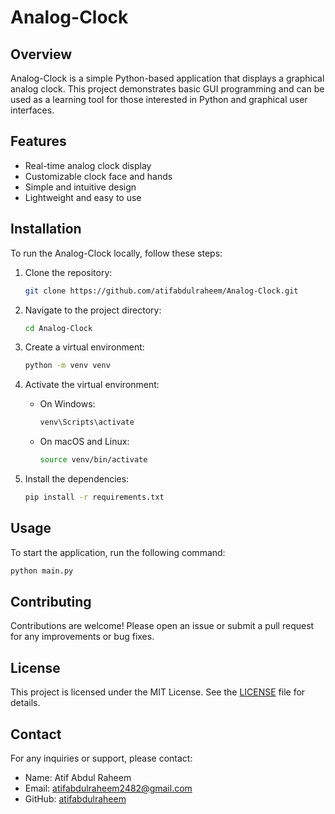 # Analog-Clock

## Overview

Analog-Clock is a simple Python-based application that displays a graphical analog clock. This project demonstrates basic GUI programming and can be used as a learning tool for those interested in Python and graphical user interfaces. 

## Features
- Real-time analog clock display
- Customizable clock face and hands
- Simple and intuitive design
- Lightweight and easy to use

## Installation
To run the Analog-Clock locally, follow these steps:

1. Clone the repository:
    ```bash
    git clone https://github.com/atifabdulraheem/Analog-Clock.git
    ```

2. Navigate to the project directory:
    ```bash
    cd Analog-Clock
    ```

3. Create a virtual environment:
    ```bash
    python -m venv venv
    ```

4. Activate the virtual environment:
    - On Windows:
      ```bash
      venv\Scripts\activate
      ```
    - On macOS and Linux:
      ```bash
      source venv/bin/activate
      ```

5. Install the dependencies:
    ```bash
    pip install -r requirements.txt
    ```

## Usage
To start the application, run the following command:
```bash
python main.py
```

## Contributing
Contributions are welcome! Please open an issue or submit a pull request for any improvements or bug fixes.

## License
This project is licensed under the MIT License. See the [LICENSE](LICENSE) file for details.

## Contact
For any inquiries or support, please contact:
- Name: Atif Abdul Raheem
- Email: atifabdulraheem2482@gmail.com
- GitHub: [atifabdulraheem](https://github.com/atifabdulraheem)
```
